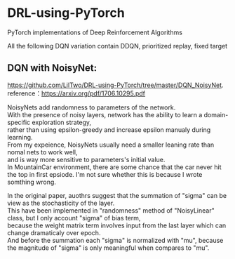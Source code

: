 # DRL-using-PyTorch
PyTorch implementations of Deep Reinforcement Algorithms

All the following DQN variation contain DDQN, prioritized replay, fixed target

## DQN with NoisyNet:  
https://github.com/LilTwo/DRL-using-PyTorch/tree/master/DQN_NoisyNet.  
reference：https://arxiv.org/pdf/1706.10295.pdf

NoisyNets add randomness to parameters of the network.  
With the presence of noisy layers, network has the ability to learn a domain-specific exploration strategy,  
rather than using epsilon-greedy and increase epsilon manualy during learning.  
From my expeience, NoisyNets usually need a smaller leaning rate than nomal nets to work well,  
and is way more sensitive to parameters's initial value.  
In MountainCar environment, there are some chance that the car never hit the top in first epsiode. 
I'm not sure whether this is because I wrote somthing wrong.

In the original paper, auothrs suggest that the summation of "sigma" can be view as the stochasticity of the layer.  
This have been implemented in "randomness" method of "NoisyLinear" class, but I only account "sigma" of bias term,  
because the weight matrix term involves input from the last layer which can change dramaticaly over epoch.  
And before the summation each "sigma" is normalized with "mu", because the magnitude of "sigma" is only meaningful when compares to "mu".  
